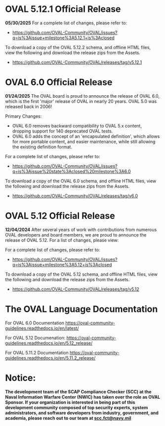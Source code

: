 # OVAL 5.12.1 Official Release

**05/30/2025**
For a complete list of changes, please refer to:
- https://github.com/OVAL-Community/OVAL/issues?q=is%3Aissue+milestone%3A5.12.1+is%3Aclosed

To download a copy of the OVAL 5.12.2 schema, and offline HTML files, view the following and download the release zips from the Assets.
- https://github.com/OVAL-Community/OVAL/releases/tag/v5.12.1

# OVAL 6.0 Official Release

**01/24/2025**
The OVAL board is proud to announce the release of OVAL 6.0, which is the first 'major' release of OVAL in nearly 20 years.   OVAL 5.0 was released back in 2006!

Primary Changes:
- OVAL 6.0 removes backward compatibility to OVAL 5.x content, dropping support for 140 deprecated OVAL tests.
- OVAL 6.0 adds the concept of an 'encapsulated definition', which allows for more portable content, and easier maintenance, while still allowing the existing definition format.

For a complete list of changes, please refer to:
- https://github.com/OVAL-Community/OVAL/issues?q=is%3Aissue%20state%3Aclosed%20milestone%3A6.0

To download a copy of the OVAL 6.0 schema, and offline HTML files, view the following and download the release zips from the Assets.
- https://github.com/OVAL-Community/OVAL/releases/tag/v6.0

# OVAL 5.12 Official Release

**12/04/2024**
After several years of work with contributions from numerous OVAL developers and board members, we are proud to announce the release of OVAL 5.12.  For a list of changes, please view:

For a complete list of changes, please refer to:
- https://github.com/OVAL-Community/OVAL/issues?q=is%3Aissue+milestone%3A5.12+is%3Aclosed

To download a copy of the OVAL 5.12 schema, and offline HTML files, view the following and download the release zips from the Assets.
- https://github.com/OVAL-Community/OVAL/releases/tag/v5.12

# The OVAL Language Documentation

For OVAL 6.0 Documentation https://oval-community-guidelines.readthedocs.io/en/latest/

For OVAL 5.12 Documenation:  https://oval-community-guidelines.readthedocs.io/en/5.12_release/

For OVAL 5.11.2 Documentation https://oval-community-guidelines.readthedocs.io/en/5.11.2_release/

# Notice:

**The development team of the SCAP Compliance Checker (SCC) at the Naval Information Warfare Center (NWIC) has taken over the role as OVAL Sponsor.  If your organization is interested in being part of this development community composed of top security experts, system administrators, and software developers from industry, government, and academia, please reach out to our team at scc.fct@navy.mil**

